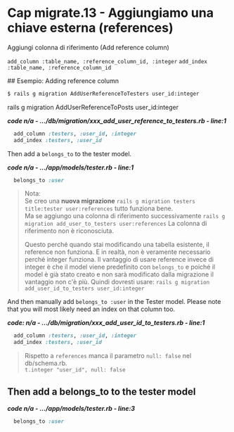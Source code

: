 # <a name="top"></a> Cap migrate.13 - Aggiungiamo una chiave esterna (references)

Aggiungi colonna di riferimento (Add reference column)

`add_column :table_name, :reference_column_id, :integer`
`add_index :table_name, :reference_column_id`



## Esempio: Adding reference column

```bash
$ rails g migration AddUserReferenceToTesters user_id:integer
```

rails g migration AddUserReferenceToPosts user_id:integer

***code n/a - .../db/migration/xxx_add_user_reference_to_testers.rb - line:1***

```ruby
  add_column :testers, :user_id, :integer
  add_index :testers, :user_id
```

Then add a `belongs_to` to the tester model.

***code n/a - .../app/models/tester.rb - line:1***

```ruby
  belongs_to :user
```

> Nota:</br>
> Se creo una **nuova migrazione** `rails g migration testers title:tester user:references`
> tutto funziona bene. </br>
> Ma se aggiungo una colonna di riferimento successivamente
> `rails g migration add_user_to_testers user:references`
> La colonna di riferimento non è riconosciuta. 
>
> Questo perché quando stai modificando una tabella esistente, il reference non funziona. E in realtà, non è veramente necessario perché integer funziona. Il vantaggio di usare reference invece di integer è che il model viene predefinito con `belongs_to` e poiché il model è già stato creato e non sarà modificato dalla migrazione il vantaggio non c'è più. Quindi dovresti usare:
> `rails g migration add_user_id_to_testers user_id:integer`

And then manually add `belongs_to :user` in the Tester model. Please note that you will most likely need an index on that column too.

***code: n/a - .../db/migration/xxx_add_user_id_to_testers.rb - line:1***

```ruby
  add_column :testers, :user_id, :integer
  add_index :testers, :user_id
```

> Rispetto a `references` manca il parametro `null: false` nel db/schema.rb.</br>
> `t.integer "user_id", null: false`



## Then add a belongs_to to the tester model


***code n/a - .../app/models/tester.rb - line:3***

```ruby
  belongs_to :user
```
